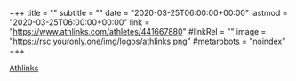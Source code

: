 +++
title = ""
subtitle = ""
date = "2020-03-25T06:00:00+00:00"
lastmod = "2020-03-25T06:00:00+00:00"
link = "https://www.athlinks.com/athletes/441667880"
#linkRel = ""
image = "https://rsc.youronly.one/img/logos/athlinks.png"
#metarobots = "noindex"
+++

[Athlinks](https://www.athlinks.com/athletes/441667880 "Athlinks")
